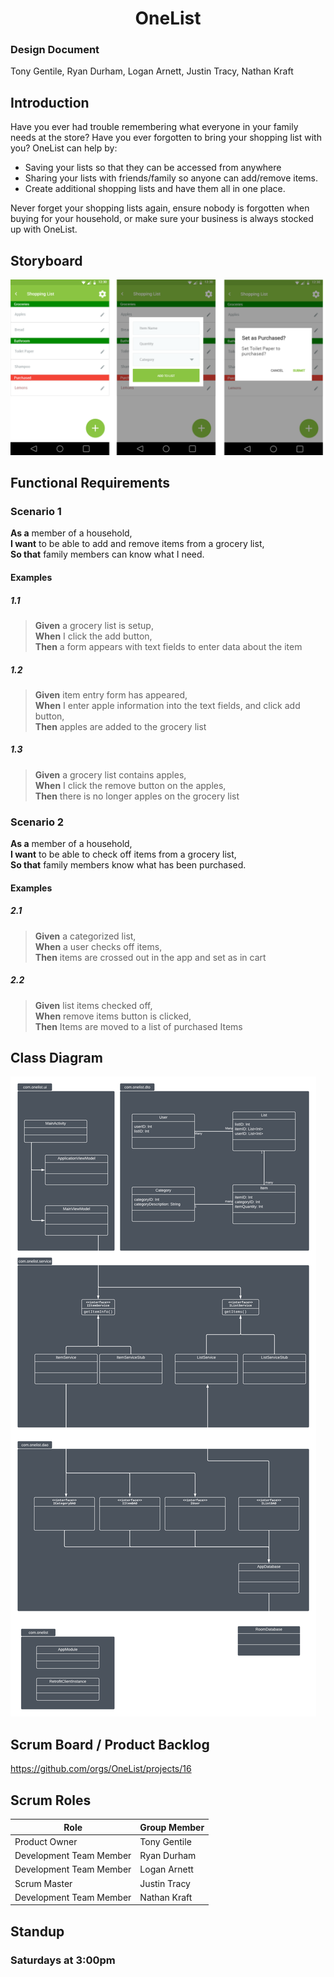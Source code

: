 <h1 align="center">OneList</h1>


### Design Document  

Tony Gentile, Ryan Durham, Logan Arnett, Justin Tracy, Nathan Kraft

## Introduction 

Have you ever had trouble remembering what everyone in your family needs at the store? Have you ever forgotten to bring your shopping list with you? OneList can help by:

-	Saving your lists so that they can be accessed from anywhere
-	Sharing your lists with friends/family so anyone can add/remove items.
-	Create additional shopping lists and have them all in one place.

Never forget your shopping lists again, ensure nobody is forgotten when buying for your household, or make sure your business is always stocked up with OneList.

## Storyboard

![Storyboard](/Storyboard.png)

## Functional Requirements

### Scenario 1

**As a** member of a household,  
**I want** to be able to add and remove items from a grocery list,  
**So that** family members can know what I need.

#### Examples

##### 1.1
> **Given** a grocery list is setup,  
  **When** I click the add button,  
  **Then** a form appears with text fields to enter data about the item

##### 1.2
> **Given** item entry form has appeared,  
  **When** I enter apple information into the text fields, and click add button,  
  **Then** apples are added to the grocery list

##### 1.3
> **Given** a grocery list contains apples,  
  **When** I click the remove button on the apples,  
  **Then** there is no longer apples on the grocery list
  
### Scenario 2

**As a** member of a household,  
**I want** to be able to check off items from a grocery list,  
**So that** family members know what has been purchased.

#### Examples

##### 2.1
> **Given** a categorized list,  
  **When** a user checks off items,  
  **Then** items are crossed out in the app and set as in cart

##### 2.2
> **Given** list items checked off,  
  **When** remove items button is clicked,  
  **Then** Items are moved to a list of purchased Items

## Class Diagram

![Class Diagram Image](/ClassDiagram.png)

## Scrum Board / Product Backlog
https://github.com/orgs/OneList/projects/16

## Scrum Roles

| Role | Group Member |
|-|-|
| Product Owner | Tony Gentile |
| Development Team Member | Ryan Durham |
| Development Team Member | Logan Arnett |
| Scrum Master | Justin Tracy |
| Development Team Member | Nathan Kraft |

## Standup

### Saturdays at 3:00pm
